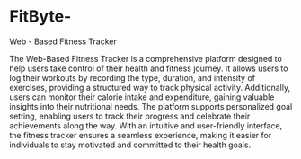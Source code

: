 # FitByte-
Web - Based Fitness Tracker


The Web-Based Fitness Tracker is a comprehensive platform designed to help users take control of their health and fitness journey. It allows users to log their workouts by recording the type, duration, and intensity of exercises, providing a structured way to track physical activity. Additionally, users can monitor their calorie intake and expenditure, gaining valuable insights into their nutritional needs. The platform supports personalized goal setting, enabling users to track their progress and celebrate their achievements along the way. With an intuitive and user-friendly interface, the fitness tracker ensures a seamless experience, making it easier for individuals to stay motivated and committed to their health goals.
